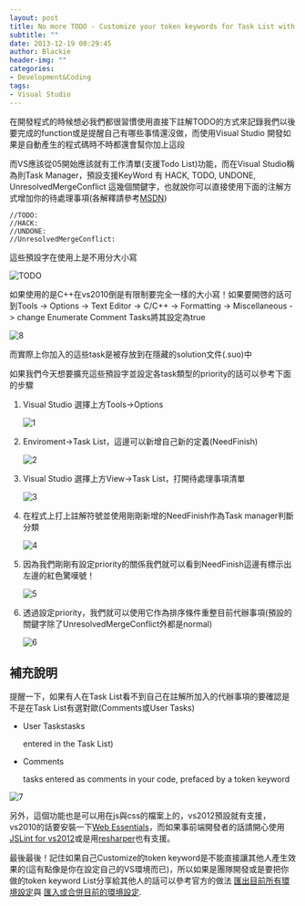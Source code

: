 ```yaml
---
layout: post
title: No more TODO - Customize your token keywords for Task List with Visual Studio
subtitle: ""
date: 2013-12-19 00:29:45
author: Blackie
header-img: ""
categories:
- Development&Coding
tags:
- Visual Studio
---
```


在開發程式的時候想必我們都很習慣使用直接下註解TODO的方式來記錄我們以後要完成的function或是提醒自己有哪些事情還沒做，而使用Visual Studio 開發如果是自動產生的程式碼時不時都還會幫你加上這段

<!-- More -->

而VS應該從05開始應該就有工作清單(支援Todo List)功能，而在Visual Studio稱為則Task Manager，預設支援KeyWord 有 HACK, TODO, UNDONE, UnresolvedMergeConflict 這幾個關鍵字，也就說你可以直接使用下面的注解方式增加你的待處理事項(各解釋請參考[MSDN](http://msdn.microsoft.com/en-us/library/aa652344(v=VS.71).aspx))

	//TODO:
	//HACK:
	//UNDONE:
	//UnresolvedMergeConflict:


這些預設字在使用上是不用分大小寫

![TODO](https://dl.dropboxusercontent.com/u/20925528/%E6%8A%80%E8%A1%93Blog/blogs/20131218/todo.png)

如果使用的是C++在vs2010倒是有限制要完全一樣的大小寫！如果要開啓的話可到Tools -> Options -> Text Editor -> C/C++ -> Formatting -> Miscellaneous -> change Enumerate Comment Tasks將其設定為true

![8](https://dl.dropboxusercontent.com/u/20925528/%E6%8A%80%E8%A1%93Blog/blogs/20131218/8.png)

而實際上你加入的這些task是被存放到在隱藏的solution文件(.suo)中

如果我們今天想要擴充這些預設字並設定各task類型的priority的話可以參考下面的步驟

1. Visual Studio 選擇上方Tools->Options

	![1](https://dl.dropboxusercontent.com/u/20925528/%E6%8A%80%E8%A1%93Blog/blogs/20131218/1.png)


2. Enviroment->Task List，這邊可以新增自己新的定義(NeedFinish)

	![2](https://dl.dropboxusercontent.com/u/20925528/%E6%8A%80%E8%A1%93Blog/blogs/20131218/2.png)

3. Visual Studio 選擇上方View->Task List，打開待處理事項清單

	![3](https://dl.dropboxusercontent.com/u/20925528/%E6%8A%80%E8%A1%93Blog/blogs/20131218/3.png)

4. 在程式上打上註解符號並使用剛剛新增的NeedFinish作為Task manager判斷分類

	![4](https://dl.dropboxusercontent.com/u/20925528/%E6%8A%80%E8%A1%93Blog/blogs/20131218/4.png)

5. 因為我們剛剛有設定priority的關係我們就可以看到NeedFinish這邊有標示出左邊的紅色驚嘆號！

	![5](https://dl.dropboxusercontent.com/u/20925528/%E6%8A%80%E8%A1%93Blog/blogs/20131218/5.png)

6. 透過設定priority，我們就可以使用它作為排序條件重整目前代辦事項(預設的關鍵字除了UnresolvedMergeConflict外都是normal)

	![6](https://dl.dropboxusercontent.com/u/20925528/%E6%8A%80%E8%A1%93Blog/blogs/20131218/6.png)

## 補充說明

提醒一下，如果有人在Task List看不到自己在註解所加入的代辦事項的要確認是不是在Task List有選對歐(Comments或User Tasks)

+ User Taskstasks

	entered in the Task List)

+ Comments

	tasks entered as comments in your code, prefaced by a token keyword

![7](https://dl.dropboxusercontent.com/u/20925528/%E6%8A%80%E8%A1%93Blog/blogs/20131218/7.jpg)

另外，這個功能也是可以用在js與css的檔案上的，vs2012預設就有支援，vs2010的話要安裝一下[Web Essentials](http://visualstudiogallery.msdn.microsoft.com/6ed4c78f-a23e-49ad-b5fd-369af0c2107f)，而如果事前端開發者的話請開心使用[JSLint for vs2012](http://jslint4vs2010.codeplex.com/)或是用[resharper](http://www.jetbrains.com/resharper/)也有支援。

最後最後！記住如果自己Customize的token keyword是不能直接讓其他人產生效果的(這有點像是你在設定自己的VS環境而已)，所以如果是團隊開發或是要把你做的token keyword List分享給其他人的話可以參考官方的做法
[匯出目前所有環境設定](http://blogs.msdn.com/b/zainnab/archive/2010/07/14/exporting-your-environment-settings-vstipenv0021.aspx)與
[匯入或合併目前的環境設定](http://blogs.msdn.com/b/zainnab/archive/2010/07/15/importing-or-changing-your-environment-settings-vstipenv0022.aspx).
